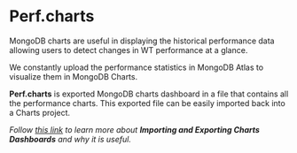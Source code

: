 # Perf.charts

MongoDB charts are useful in displaying the historical performance data allowing users to detect changes in WT performance at a glance.

We constantly upload the performance statistics in MongoDB Atlas to visualize them in MongoDB Charts.

**Perf.charts** is exported MongoDB charts dashboard in a file that contains all the performance charts. This exported file can be easily imported back into a Charts project.

_Follow [this link](https://www.mongodb.com/blog/post/import-export-your-charts-dashboards) to learn more about **Importing and Exporting Charts Dashboards** and why it is useful._

